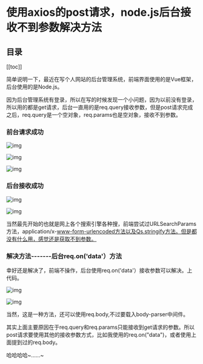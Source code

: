 # 使用axios的post请求，node.js后台接收不到参数解决方法

## 目录

[[toc]]

简单说明一下，最近在写个人网站的后台管理系统，前端界面使用的是Vue框架，后台使用的是Node.js。

因为后台管理系统有登录，所以在写的时候发现一个小问题，因为以前没有登录，所以用的都是get请求，后台一直用的是req.query接收参数，但是post请求完成之后，req.query是一个空对象，req.params也是空对象，接收不到参数。

### 前台请求成功

![img](https://img-blog.csdnimg.cn/20190110095737777.png)

![img](https://img-blog.csdnimg.cn/20190110095659353.png)

![img](https://img-blog.csdnimg.cn/20190110095804625.png)

### 后台接收成功

![img](https://img-blog.csdnimg.cn/20190110100029894.png)

![img](https://img-blog.csdnimg.cn/20190110100123687.png)

当然最先开始的也就是网上各个搜索引擎各种搜，前端尝试过URLSearchParams方法，application/x-www-form-urlencoded方法以及Qs.stringify方法。但是都没有什么用，感觉还是获取不到参数。

### 解决方法-------后台req.on('data'）方法

幸好还是解决了，前端不操作，后台使用req.on('data'）接收参数可以解决。上代码。

![img](https://img-blog.csdnimg.cn/20190110101030688.png)

![img](https://img-blog.csdnimg.cn/20190110101741284.png)

当然，这是一种方法，还可以使用req.body,不过要载入body-parser中间件。

其实上面主要原因在于req.query和req.params只能接收到get请求的参数。所以post请求要使用其他的接收参数方式，比如我使用的req.on("data")，或者使用上面提到过的req.body。

哈哈哈哈~……~

